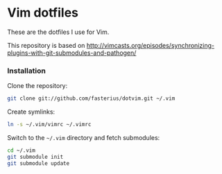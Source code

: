 # Vim dotfiles

These are the dotfiles I use for Vim.

This repository is based on http://vimcasts.org/episodes/synchronizing-plugins-with-git-submodules-and-pathogen/

### Installation

Clone the repository:

```bash
git clone git://github.com/fasterius/dotvim.git ~/.vim
```

Create symlinks:

```bash
ln -s ~/.vim/vimrc ~/.vimrc
```

Switch to the `~/.vim` directory and fetch submodules:

```bash
cd ~/.vim
git submodule init 
git submodule update
```

